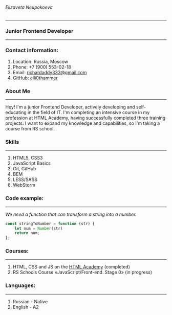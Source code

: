 ###### Elizaveta Neupokoeva
---
### Junior Frontend Developer
---
### Contact information:
1. Location: Russia, Moscow
2. Phone: +7 (900) 553-02-18
3. Email: richardaddy333@gmail.com
4. GitHub: [elli0thammer](https://github.com/elli0thammer)

### About Me
---
Hey! I'm a junior Frontend Developer, actively developing and self-educating in the field of IT. 
I'm completing an intensive course in my profession at HTML Academy, having successfully completed three training projects. 
I want to expand my knowledge and capabilities, so I'm taking a course from RS school.

### Skills
---
1. HTML5, CSS3
2. JavaScript Basics
3. Git, GitHub
4. BEM
5. LESS/SASS
6. WebStorm

### Code example:
---
*We need a function that can transform a string into a number.*
```javascript
const stringToNumber = function (str) {
    let num = Number(str)
    return num;
};
```

### Courses:
---
1. HTML, CSS and JS on the [HTML Academy](https://htmlacademy.ru/profile/id2049649) (completed)
2. RS Schools Course «JavaScript/Front-end. Stage 0» (in progress)

### Languages:
---
1. Russian - Native
2. English - A2
